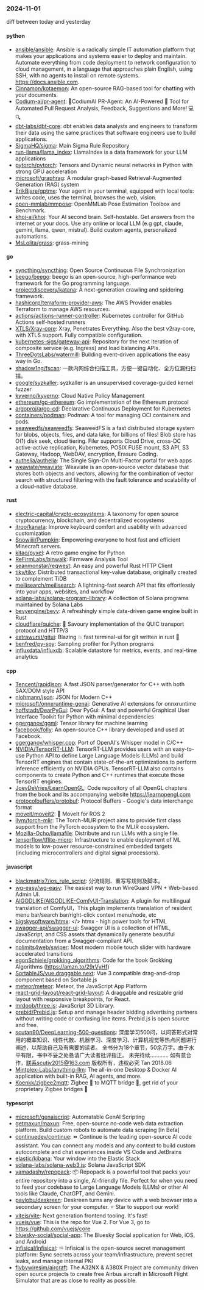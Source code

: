 ### 2024-11-01
diff between today and yesterday

#### python
* [ansible/ansible](https://github.com/ansible/ansible): Ansible is a radically simple IT automation platform that makes your applications and systems easier to deploy and maintain. Automate everything from code deployment to network configuration to cloud management, in a language that approaches plain English, using SSH, with no agents to install on remote systems. https://docs.ansible.com.
* [Cinnamon/kotaemon](https://github.com/Cinnamon/kotaemon): An open-source RAG-based tool for chatting with your documents.
* [Codium-ai/pr-agent](https://github.com/Codium-ai/pr-agent): 🚀CodiumAI PR-Agent: An AI-Powered 🤖 Tool for Automated Pull Request Analysis, Feedback, Suggestions and More! 💻🔍
* [dbt-labs/dbt-core](https://github.com/dbt-labs/dbt-core): dbt enables data analysts and engineers to transform their data using the same practices that software engineers use to build applications.
* [SigmaHQ/sigma](https://github.com/SigmaHQ/sigma): Main Sigma Rule Repository
* [run-llama/llama_index](https://github.com/run-llama/llama_index): LlamaIndex is a data framework for your LLM applications
* [pytorch/pytorch](https://github.com/pytorch/pytorch): Tensors and Dynamic neural networks in Python with strong GPU acceleration
* [microsoft/graphrag](https://github.com/microsoft/graphrag): A modular graph-based Retrieval-Augmented Generation (RAG) system
* [ErikBjare/gptme](https://github.com/ErikBjare/gptme): Your agent in your terminal, equipped with local tools: writes code, uses the terminal, browses the web, vision.
* [open-mmlab/mmpose](https://github.com/open-mmlab/mmpose): OpenMMLab Pose Estimation Toolbox and Benchmark.
* [khoj-ai/khoj](https://github.com/khoj-ai/khoj): Your AI second brain. Self-hostable. Get answers from the internet or your docs. Use any online or local LLM (e.g gpt, claude, gemini, llama, qwen, mistral). Build custom agents, personalized automations.
* [MsLolita/grass](https://github.com/MsLolita/grass): grass-mining

#### go
* [syncthing/syncthing](https://github.com/syncthing/syncthing): Open Source Continuous File Synchronization
* [beego/beego](https://github.com/beego/beego): beego is an open-source, high-performance web framework for the Go programming language.
* [projectdiscovery/katana](https://github.com/projectdiscovery/katana): A next-generation crawling and spidering framework.
* [hashicorp/terraform-provider-aws](https://github.com/hashicorp/terraform-provider-aws): The AWS Provider enables Terraform to manage AWS resources.
* [actions/actions-runner-controller](https://github.com/actions/actions-runner-controller): Kubernetes controller for GitHub Actions self-hosted runners
* [XTLS/Xray-core](https://github.com/XTLS/Xray-core): Xray, Penetrates Everything. Also the best v2ray-core, with XTLS support. Fully compatible configuration.
* [kubernetes-sigs/gateway-api](https://github.com/kubernetes-sigs/gateway-api): Repository for the next iteration of composite service (e.g. Ingress) and load balancing APIs.
* [ThreeDotsLabs/watermill](https://github.com/ThreeDotsLabs/watermill): Building event-driven applications the easy way in Go.
* [shadow1ng/fscan](https://github.com/shadow1ng/fscan): 一款内网综合扫描工具，方便一键自动化、全方位漏扫扫描。
* [google/syzkaller](https://github.com/google/syzkaller): syzkaller is an unsupervised coverage-guided kernel fuzzer
* [kyverno/kyverno](https://github.com/kyverno/kyverno): Cloud Native Policy Management
* [ethereum/go-ethereum](https://github.com/ethereum/go-ethereum): Go implementation of the Ethereum protocol
* [argoproj/argo-cd](https://github.com/argoproj/argo-cd): Declarative Continuous Deployment for Kubernetes
* [containers/podman](https://github.com/containers/podman): Podman: A tool for managing OCI containers and pods.
* [seaweedfs/seaweedfs](https://github.com/seaweedfs/seaweedfs): SeaweedFS is a fast distributed storage system for blobs, objects, files, and data lake, for billions of files! Blob store has O(1) disk seek, cloud tiering. Filer supports Cloud Drive, cross-DC active-active replication, Kubernetes, POSIX FUSE mount, S3 API, S3 Gateway, Hadoop, WebDAV, encryption, Erasure Coding.
* [authelia/authelia](https://github.com/authelia/authelia): The Single Sign-On Multi-Factor portal for web apps
* [weaviate/weaviate](https://github.com/weaviate/weaviate): Weaviate is an open-source vector database that stores both objects and vectors, allowing for the combination of vector search with structured filtering with the fault tolerance and scalability of a cloud-native database​.

#### rust
* [electric-capital/crypto-ecosystems](https://github.com/electric-capital/crypto-ecosystems): A taxonomy for open source cryptocurrency, blockchain, and decentralized ecosystems
* [jtroo/kanata](https://github.com/jtroo/kanata): Improve keyboard comfort and usability with advanced customization
* [Snowiiii/Pumpkin](https://github.com/Snowiiii/Pumpkin): Empowering everyone to host fast and efficient Minecraft servers.
* [kitao/pyxel](https://github.com/kitao/pyxel): A retro game engine for Python
* [ReFirmLabs/binwalk](https://github.com/ReFirmLabs/binwalk): Firmware Analysis Tool
* [seanmonstar/reqwest](https://github.com/seanmonstar/reqwest): An easy and powerful Rust HTTP Client
* [tikv/tikv](https://github.com/tikv/tikv): Distributed transactional key-value database, originally created to complement TiDB
* [meilisearch/meilisearch](https://github.com/meilisearch/meilisearch): A lightning-fast search API that fits effortlessly into your apps, websites, and workflow
* [solana-labs/solana-program-library](https://github.com/solana-labs/solana-program-library): A collection of Solana programs maintained by Solana Labs
* [bevyengine/bevy](https://github.com/bevyengine/bevy): A refreshingly simple data-driven game engine built in Rust
* [cloudflare/quiche](https://github.com/cloudflare/quiche): 🥧 Savoury implementation of the QUIC transport protocol and HTTP/3
* [extrawurst/gitui](https://github.com/extrawurst/gitui): Blazing 💥 fast terminal-ui for git written in rust 🦀
* [benfred/py-spy](https://github.com/benfred/py-spy): Sampling profiler for Python programs
* [influxdata/influxdb](https://github.com/influxdata/influxdb): Scalable datastore for metrics, events, and real-time analytics

#### cpp
* [Tencent/rapidjson](https://github.com/Tencent/rapidjson): A fast JSON parser/generator for C++ with both SAX/DOM style API
* [nlohmann/json](https://github.com/nlohmann/json): JSON for Modern C++
* [microsoft/onnxruntime-genai](https://github.com/microsoft/onnxruntime-genai): Generative AI extensions for onnxruntime
* [hoffstadt/DearPyGui](https://github.com/hoffstadt/DearPyGui): Dear PyGui: A fast and powerful Graphical User Interface Toolkit for Python with minimal dependencies
* [ggerganov/ggml](https://github.com/ggerganov/ggml): Tensor library for machine learning
* [facebook/folly](https://github.com/facebook/folly): An open-source C++ library developed and used at Facebook.
* [ggerganov/whisper.cpp](https://github.com/ggerganov/whisper.cpp): Port of OpenAI's Whisper model in C/C++
* [NVIDIA/TensorRT-LLM](https://github.com/NVIDIA/TensorRT-LLM): TensorRT-LLM provides users with an easy-to-use Python API to define Large Language Models (LLMs) and build TensorRT engines that contain state-of-the-art optimizations to perform inference efficiently on NVIDIA GPUs. TensorRT-LLM also contains components to create Python and C++ runtimes that execute those TensorRT engines.
* [JoeyDeVries/LearnOpenGL](https://github.com/JoeyDeVries/LearnOpenGL): Code repository of all OpenGL chapters from the book and its accompanying website https://learnopengl.com
* [protocolbuffers/protobuf](https://github.com/protocolbuffers/protobuf): Protocol Buffers - Google's data interchange format
* [moveit/moveit2](https://github.com/moveit/moveit2): 🤖 MoveIt for ROS 2
* [llvm/torch-mlir](https://github.com/llvm/torch-mlir): The Torch-MLIR project aims to provide first class support from the PyTorch ecosystem to the MLIR ecosystem.
* [Mozilla-Ocho/llamafile](https://github.com/Mozilla-Ocho/llamafile): Distribute and run LLMs with a single file.
* [tensorflow/tflite-micro](https://github.com/tensorflow/tflite-micro): Infrastructure to enable deployment of ML models to low-power resource-constrained embedded targets (including microcontrollers and digital signal processors).

#### javascript
* [blackmatrix7/ios_rule_script](https://github.com/blackmatrix7/ios_rule_script): 分流规则、重写写规则及脚本。
* [wg-easy/wg-easy](https://github.com/wg-easy/wg-easy): The easiest way to run WireGuard VPN + Web-based Admin UI.
* [AIGODLIKE/AIGODLIKE-ComfyUI-Translation](https://github.com/AIGODLIKE/AIGODLIKE-ComfyUI-Translation): A plugin for multilingual translation of ComfyUI，This plugin implements translation of resident menu bar/search bar/right-click context menu/node, etc
* [bigskysoftware/htmx](https://github.com/bigskysoftware/htmx): </> htmx - high power tools for HTML
* [swagger-api/swagger-ui](https://github.com/swagger-api/swagger-ui): Swagger UI is a collection of HTML, JavaScript, and CSS assets that dynamically generate beautiful documentation from a Swagger-compliant API.
* [nolimits4web/swiper](https://github.com/nolimits4web/swiper): Most modern mobile touch slider with hardware accelerated transitions
* [egonSchiele/grokking_algorithms](https://github.com/egonSchiele/grokking_algorithms): Code for the book Grokking Algorithms (https://amzn.to/29rVyHf)
* [SortableJS/vue.draggable.next](https://github.com/SortableJS/vue.draggable.next): Vue 3 compatible drag-and-drop component based on Sortable.js
* [meteor/meteor](https://github.com/meteor/meteor): Meteor, the JavaScript App Platform
* [react-grid-layout/react-grid-layout](https://github.com/react-grid-layout/react-grid-layout): A draggable and resizable grid layout with responsive breakpoints, for React.
* [mrdoob/three.js](https://github.com/mrdoob/three.js): JavaScript 3D Library.
* [prebid/Prebid.js](https://github.com/prebid/Prebid.js): Setup and manage header bidding advertising partners without writing code or confusing line items. Prebid.js is open source and free.
* [scutan90/DeepLearning-500-questions](https://github.com/scutan90/DeepLearning-500-questions): 深度学习500问，以问答形式对常用的概率知识、线性代数、机器学习、深度学习、计算机视觉等热点问题进行阐述，以帮助自己及有需要的读者。 全书分为18个章节，50余万字。由于水平有限，书中不妥之处恳请广大读者批评指正。 未完待续............ 如有意合作，联系scutjy2015@163.com 版权所有，违权必究 Tan 2018.06
* [Mintplex-Labs/anything-llm](https://github.com/Mintplex-Labs/anything-llm): The all-in-one Desktop & Docker AI application with built-in RAG, AI agents, and more.
* [Koenkk/zigbee2mqtt](https://github.com/Koenkk/zigbee2mqtt): Zigbee 🐝 to MQTT bridge 🌉, get rid of your proprietary Zigbee bridges 🔨

#### typescript
* [microsoft/genaiscript](https://github.com/microsoft/genaiscript): Automatable GenAI Scripting
* [getmaxun/maxun](https://github.com/getmaxun/maxun): Free, open-source no-code web data extraction platform. Build custom robots to automate data scraping [In Beta]
* [continuedev/continue](https://github.com/continuedev/continue): ⏩ Continue is the leading open-source AI code assistant. You can connect any models and any context to build custom autocomplete and chat experiences inside VS Code and JetBrains
* [elastic/kibana](https://github.com/elastic/kibana): Your window into the Elastic Stack
* [solana-labs/solana-web3.js](https://github.com/solana-labs/solana-web3.js): Solana JavaScript SDK
* [yamadashy/repopack](https://github.com/yamadashy/repopack): 📦 Repopack is a powerful tool that packs your entire repository into a single, AI-friendly file. Perfect for when you need to feed your codebase to Large Language Models (LLMs) or other AI tools like Claude, ChatGPT, and Gemini.
* [pavlobu/deskreen](https://github.com/pavlobu/deskreen): Deskreen turns any device with a web browser into a secondary screen for your computer. ⭐️ Star to support our work!
* [vitejs/vite](https://github.com/vitejs/vite): Next generation frontend tooling. It's fast!
* [vuejs/vue](https://github.com/vuejs/vue): This is the repo for Vue 2. For Vue 3, go to https://github.com/vuejs/core
* [bluesky-social/social-app](https://github.com/bluesky-social/social-app): The Bluesky Social application for Web, iOS, and Android
* [Infisical/infisical](https://github.com/Infisical/infisical): ♾ Infisical is the open-source secret management platform: Sync secrets across your team/infrastructure, prevent secret leaks, and manage internal PKI
* [flybywiresim/aircraft](https://github.com/flybywiresim/aircraft): The A32NX & A380X Project are community driven open source projects to create free Airbus aircraft in Microsoft Flight Simulator that are as close to reality as possible.
